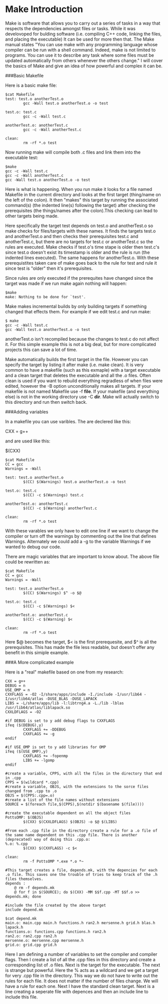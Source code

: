 Make Introduction
=========================

Make is software that allows you to carry out a series of tasks in a way that respects the dependencies amongst files or tasks. While it was develovoped for bulding software (i.e. compiling C++ code, linking the files, and placing the executable) It can be used for more then that. The Make manual states "You can use make with any programming language whose compiler can be run with a shell command. Indeed, make is not limited to programs. You can use it to describe any task where some files must be updated automatically from others whenever the others change." I will cover the basics of Make and give an idea of how powerful and complex it can be.


###Basic Makefile

Here is a basic make file:

~~~
$cat Makefile
test: test.o anotherTest.o
        gcc -Wall test.o anotherTest.o -o test

test.o: test.c
        gcc -c -Wall test.c

anotherTest.o: anotherTest.c
        gcc -c -Wall anotherTest.c

clean:
        rm -rf *.o test
~~~

Now running make will compile both .c files and link them into the executable test:

~~~
$make
gcc -c -Wall test.c
gcc -c -Wall anotherTest.c
gcc -Wall test.o anotherTest.o -o test
~~~

Here is what is happening. When you run make it looks for a file named Makefile in the current directory and looks at the first target (thing/name on the left of the colon). It then "makes" this target by running the associated command(s) (the indented line(s) following the target) after checking the prerequisites (the things/names after the colon).This checking can lead to other targets being made.

Here specifically the target test depends on test.o and anotherTest.o so make checks for files/targets with these names. It finds the targets test.o and anotherTest.o and then checks their prerequisites test.c and anotherTest.c, but there are no targets for test.c or anotherTest.c so the rules are executed. Make checks if test.o's time stape is older then test.c's since test.o doesn't exist its timestamp is older and the rule is run (the indented lines executed). The same happens for anotherTest.o. With these prerequistites taken care of make goes back to the rule for test and rule it since test is "older" then it's prerequisites.

Since rules are only executed if the prerequites have changed since the target was made if we run make again nothing will happen:

~~~
$make
make: Nothing to be done for `test'.
~~~

Make makes incremental builds by only building targets if something changed that effects them. For example if we edit test.c and run make:

~~~
$ make
gcc -c -Wall test.c
gcc -Wall test.o anotherTest.o -o test
~~~

anotherTest.o isn't recompiled because the changes to test.c do not affect it. For this simple example this is not a big deal, but for more complicated projects this can save a lot of time.

Make automatically builds the first target in the file. However you can specify the target by listing it after make (i.e. make clean). It is very common to have a makefile (such as this exmaple) with a target executable and a clean target that deletes the executable and all the .o files. Often clean is used if you want to rebuild everything regradless of when files were edited, however the -B option unconditionally makes all targets. If your makefile is not named Makefile use -f __file__. If your makefile (and everything else) is not in the working directory use -C __dir__. Make will actually switch to this directory and run then switch back. 

###Adding variables

In a makefile you can use varibles. The are declered like this:

CXX = g++

and are used like this:

$(CXX)

~~~
$cat Makefile
CC = gcc
Warnings = -Wall

test: test.o anotherTest.o
        $(CC) $(Warnings) test.o anotherTest.o -o test

test.o: test.c
        $(CC) -c $(Warnings) test.c

anotherTest.o: anotherTest.c
        $(CC) -c $(Warning) anotherTest.c

clean:
        rm -rf *.o test
~~~

With these varables we only have to edit one line if we want to change the compiler or turn off the warnings by commenting out the line that defines Warnings. Alternately we could add a -g to the variable Warnings if we wanted to debug our code.

There are magic variables that are important to know about. The above file could be rewritten as:

~~~
$cat Makefile
CC = gcc
Warnings = -Wall

test: test.o anotherTest.o
        $(CC) $(Warnings) $^ -o $@

test.o: test.c
        $(CC) -c $(Warnings) $<

anotherTest.o: anotherTest.c
        $(CC) -c $(Warning) $<

clean:
        rm -rf *.o test
~~~

Here $@ becomes the target, $< is the first prerequesite, and $^ is all the prerequisites. This has made the file less readable, but doesn't offer any benefit in this simiple example.

###A More complicated example

Here is a "real" makefile based on one from my research:

~~~
CXX = g++
DEBUG = n
USE_OMP = n
CXXFLAGS = -O2 -I/share/apps/include -I./include -I/usr/lib64 -I/usr/lib64/atlas -DUSE_BLAS -DUSE_LAPACK
LIBS = -L/share/apps/lib -l:libtrng4.a -L./lib -lblas /usr/lib64/atlas/liblapack.so
CXXLDFLAGS = -O2

#if DEBUG is set to y add debug flags to CXXFLAGS
ifeq ($(DEBUG),y)
        CXXFLAGS += -DDEBUG
        CXXFLAGS += -g
endif

#if USE_OMP is set to y add libraries for OMP
ifeq ($(USE_OMP),y)
        CXXFLAGS += -fopenmp
        LIBS += -lgomp
endif

#create a variable, CPPS, with all the files in the directory that end in .cpp
CPPS = $(wildcard *.cpp)
#create a variable, OBJS, with the extensions to the sorce files changed from .cpp to .o
OBJS = $(CPPS:.cpp=.o)
#create a list of the file names without extensions
SOURCE = $(foreach file,$(CPPS),$(notdir $(basename $(file))))

#create the executable dependent on all the object files
PottsOMP: $(OBJS)
        $(CXX) $(CXXLDFLAGS) $(OBJS) -o $@ $(LIBS)

#From each .cpp file in the directory create a rule for a .o file of the same name dependent on this .cpp file. There is another (deprecated) way of doing this .cpp.o:
%.o: %.cpp
        $(CXX) $(CXXFLAGS) -c $<

clean:
        rm -f PottsOMP *.exe *.o *~

#This target creates a file, depends.mk, with the depencies for each .o file. This saves one the trouble of tries to keep track of the .h files themselves.
depends : 
	@ rm -f depends.mk
	@ for f in $(SOURCE); do $(CXX) -MM $$f.cpp -MT $$f.o >> depends.mk; done

#include the file created by the above target
include depend.mk

$cat depend.mk
main.o: main.cpp main.h functions.h ran2.h mersenne.h grid.h blas.h lapack.h
functions.o: functions.cpp functions.h ran2.h
ran2.o: ran2.cpp ran2.h
mersenne.o: mersenne.cpp mersenne.h
grid.o: grid.cpp grid.h
~~~

Here I am defining a number of variables to set the compiler and compiler flags. Then I create a list of all the .cpp files in this directory and create a corresponding list of .o files. Next is the target for the executable. The next is strange but powerful. Here the % acts as a wildcard and we get a target for very .cpp file in the directory. This way we do not have to write out the rules for each file. It does not matter if the number of files change. We will have a rule for each one. Next I have the standard clean target. Next is a line creating a seperate file with depences and then an include line to include this file.

